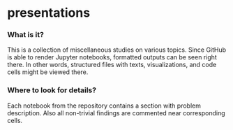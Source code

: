 # presentations

### What is it?
This is a collection of miscellaneous studies on various topics. Since GitHub is able to render Jupyter notebooks, formatted outputs can be seen right there. In other words, structured files with texts, visualizations, and code cells might be viewed there.

### Where to look for details?
Each notebook from the repository contains a section with problem description. Also all non-trivial findings are commented near corresponding cells.
